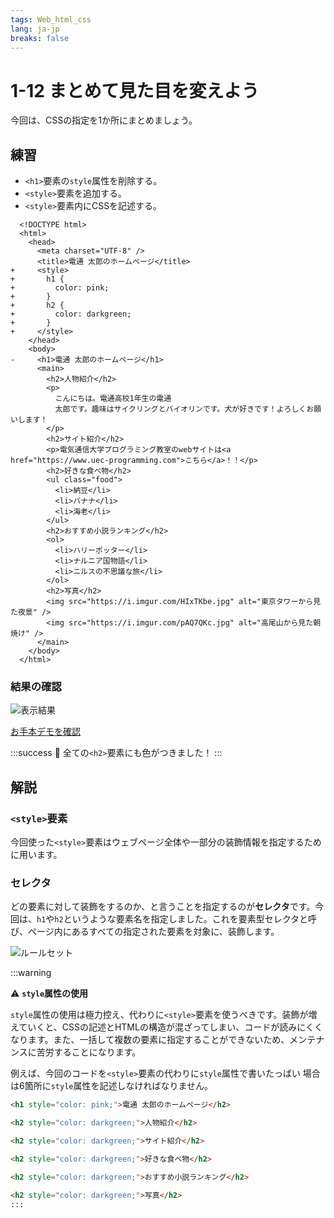 ```yaml
---
tags: Web_html_css
lang: ja-jp
breaks: false
---
```


# 1-12 まとめて見た目を変えよう

<!-- 目標 -->
今回は、CSSの指定を1か所にまとめましょう。

## 練習

<!-- 指示 -->
- `<h1>`要素の`style`属性を削除する。
- `<style>`要素を追加する。
- `<style>`要素内にCSSを記述する。

```diff=1
  <!DOCTYPE html>
  <html>
    <head>
      <meta charset="UTF-8" />
      <title>電通 太郎のホームページ</title>
+     <style>
+       h1 {
+         color: pink;
+       }
+       h2 {
+         color: darkgreen;
+       }
+     </style>
    </head>
    <body>
-     <h1>電通 太郎のホームページ</h1>
      <main>
        <h2>人物紹介</h2>
        <p>
          こんにちは。電通高校1年生の電通
          太郎です。趣味はサイクリングとバイオリンです。犬が好きです！よろしくお願いします！
        </p>
        <h2>サイト紹介</h2>
        <p>電気通信大学プログラミング教室のwebサイトは<a href="https://www.uec-programming.com">こちら</a>！！</p>
        <h2>好きな食べ物</h2>
        <ul class="food">
          <li>納豆</li>
          <li>バナナ</li>
          <li>海老</li>
        </ul>
        <h2>おすすめ小説ランキング</h2>
        <ol>
          <li>ハリーポッター</li>
          <li>ナルニア国物語</li>
          <li>ニルスの不思議な旅</li>
        </ol>
        <h2>写真</h2>
        <img src="https://i.imgur.com/HIxTKbe.jpg" alt="東京タワーから見た夜景" />
        <img src="https://i.imgur.com/pAQ7QKc.jpg" alt="高尾山から見た朝焼け" />
      </main>
    </body>
  </html>
```

### 結果の確認

<!-- 結果画像 -->
![表示結果](https://uec-programming.github.io/basic_training/web-sample/img/demo1-12.png)

<!-- お手本リンク -->
[お手本デモを確認](https://uec-programming.github.io/basic_training/web-sample/demo1-12.html "デモ")

<!-- お祝い -->
:::success
:tada: 全ての`<h2>`要素にも色がつきました！
:::


## 解説

### `<style>`要素

<!-- 説明 -->
今回使った`<style>`要素はウェブページ全体や一部分の装飾情報を指定するために用います。

### セレクタ

どの要素に対して装飾をするのか、と言うことを指定するのが**セレクタ**です。今回は、`h1`や`h2`というような要素名を指定しました。これを要素型セレクタと呼び、ページ内にあるすべての指定された要素を対象に、装飾します。

![ルールセット](https://uec-programming.github.io/basic_training/web-sample/img/css-selector.png)

<!--
参考:
セレクタ
https://developer.mozilla.org/ja/docs/Learn/CSS/Building_blocks/Selectors
要素型セレクタ
https://developer.mozilla.org/ja/docs/Web/CSS/Type_selectors
ルールセット
https://developer.mozilla.org/ja/docs/Learn/Getting_started_with_the_web/CSS_basics#Anatomy_of_a_CSS_ruleset
CSSの構文 https://developer.mozilla.org/ja/docs/Learn/CSS/First_steps/What_is_CSS -->

:::warning

<!--
参考: https://developer.mozilla.org/ja/docs/Learn/CSS/First_steps/How_CSS_is_structured#Inline_styles
-->

:warning: **`style`属性の使用**

`style`属性の使用は極力控え、代わりに`<style>`要素を使うべきです。装飾が増えていくと、CSSの記述とHTMLの構造が混ざってしまい、コードが読みにくくなります。また、一括して複数の要素に指定することができないため、メンテナンスに苦労することになります。

例えば、今回のコードを`<style>`要素の代わりに`style`属性で書いたっばい
場合は6箇所に`style`属性を記述しなければなりません。
```html
<h1 style="color: pink;">電通 太郎のホームページ</h2>

<h2 style="color: darkgreen;">人物紹介</h2>

<h2 style="color: darkgreen;">サイト紹介</h2>

<h2 style="color: darkgreen;">好きな食べ物</h2>

<h2 style="color: darkgreen;">おすすめ小説ランキング</h2>

<h2 style="color: darkgreen;">写真</h2>
:::